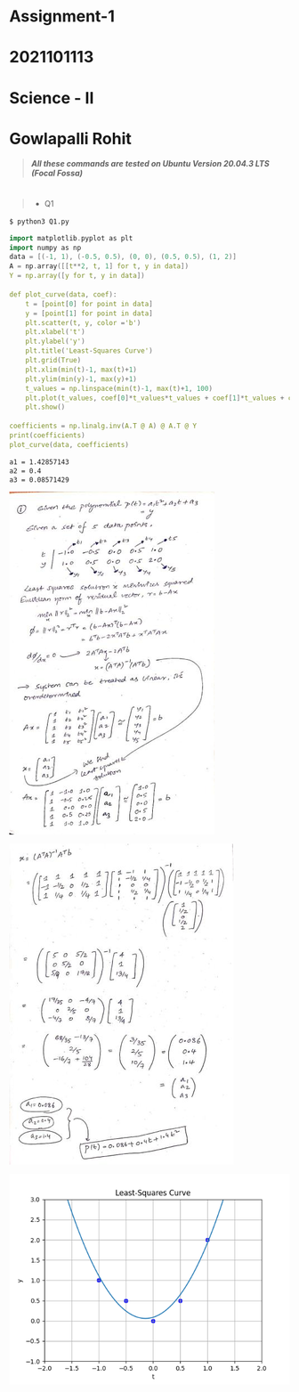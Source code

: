 # Assignment-1
# 2021101113
# Science - II
# Gowlapalli Rohit

>##### All these commands are tested on Ubuntu Version 20.04.3 LTS (Focal Fossa) 
```

```
> * Q1

`$ python3 Q1.py`  
```cpp
import matplotlib.pyplot as plt
import numpy as np
data = [(-1, 1), (-0.5, 0.5), (0, 0), (0.5, 0.5), (1, 2)]
A = np.array([[t**2, t, 1] for t, y in data])
Y = np.array([y for t, y in data])

def plot_curve(data, coef):
    t = [point[0] for point in data]
    y = [point[1] for point in data]
    plt.scatter(t, y, color ='b') 
    plt.xlabel('t')
    plt.ylabel('y')
    plt.title('Least-Squares Curve')
    plt.grid(True)
    plt.xlim(min(t)-1, max(t)+1)
    plt.ylim(min(y)-1, max(y)+1)
    t_values = np.linspace(min(t)-1, max(t)+1, 100)
    plt.plot(t_values, coef[0]*t_values*t_values + coef[1]*t_values + coef[2])
    plt.show()

coefficients = np.linalg.inv(A.T @ A) @ A.T @ Y
print(coefficients)
plot_curve(data, coefficients)
```
```
a1 = 1.42857143
a2 = 0.4        
a3 = 0.08571429

```
![Q11.jpg](Q11.jpg)

![Q12.jpg](Q12.jpg)

![Q1.png](Q1.png)
